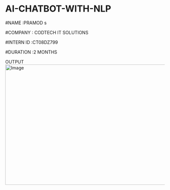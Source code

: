 # AI-CHATBOT-WITH-NLP

#NAME :PRAMOD s

#COMPANY : CODTECH IT SOLUTIONS

#INTERN ID :CT08DZ799

#DURATION :2 MONTHS 

OUTPUT
<img width="1070" height="382" alt="Image" src="https://github.com/user-attachments/assets/55476238-55c4-4c52-8d2a-f17079f8eb3b" />
